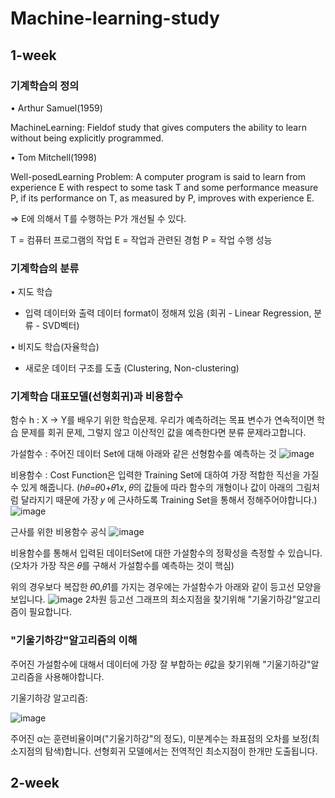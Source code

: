 # Machine-learning-study

## 1-week

### 기계학습의 정의

• Arthur Samuel(1959)

MachineLearning: Fieldof study that gives computers the ability to learn without being explicitly programmed.

• Tom Mitchell(1998)

Well-posedLearning Problem: A computer program is said to learn from experience E with respect to some task T and some performance measure P, if its performance on T, as measured by P, improves with experience E.

=> E에 의해서 T를 수행하는 P가 개선될 수 있다.

T = 컴퓨터 프로그램의 작업
E = 작업과 관련된 경험
P = 작업 수행 성능

### 기계학습의 분류

• 지도 학습
  - 입력 데이터와 출력 데이터 format이 정해져 있음 
  (회귀 - Linear Regression, 분류 - SVD벡터)
  
• 비지도 학습(자율학습)
  - 새로운 데이터 구조를 도출
  (Clustering, Non-clustering)

### 기계학습 대표모델(선형회귀)과 비용함수

함수 h : X → Y를 배우기 위한 학습문제. 
우리가 예측하려는 목표 변수가 연속적이면 학습 문제를 회귀 문제, 그렇지 않고 이산적인 값을 예측한다면 분류 문제라고합니다.

가설함수 : 주어진 데이터 Set에 대해 아래와 같은 선형함수를 예측하는 것
![image](https://user-images.githubusercontent.com/45285053/72239104-38079e00-3623-11ea-8efb-cf61901c2f5a.png)

비용함수 : Cost Function은 입력한 Training Set에 대하여 가장 적합한 직선을 가질 수 있게 해줍니다. 
(ℎ𝜃=𝜃0+𝜃1𝑥, 𝜃의 값들에 따라 함수의 개형이나 값이 아래의 그림처럼  달라지기 때문에 가장 𝑦 에 근사하도록 Training Set을 통해서 정해주어야합니다.)
![image](https://user-images.githubusercontent.com/45285053/72239108-3fc74280-3623-11ea-9d0e-27780f130bfc.png)

근사를 위한 비용함수 공식
![image](https://user-images.githubusercontent.com/45285053/72239862-b06f5e80-3625-11ea-80d7-4df4cc7f83ad.png)

비용함수를 통해서 입력된 데이터Set에 대한 가설함수의 정확성을 측정할 수 있습니다.
(오차가 가장 작은 𝜃를 구해서 가설함수를 예측하는 것이 핵심)

위의 경우보다 복잡한 𝜃0,𝜃1를 가지는 경우에는 가설함수가 아래와 같이 등고선 모양을 보입니다.
![image](https://user-images.githubusercontent.com/45285053/72240146-93875b00-3626-11ea-821a-014d9c8973a6.png)
2차원 등고선 그래프의 최소지점을 찾기위해 "기울기하강"알고리즘이 필요합니다. 

### "기울기하강"알고리즘의 이해
주어진 가설함수에 대해서 데이터에 가장 잘 부합하는 𝜃값을 찾기위해 "기울기하강"알고리즘을 사용해야합니다. 

기울기하강 알고리즘:

![image](https://user-images.githubusercontent.com/45285053/72240482-9e8ebb00-3627-11ea-9cbf-2cf66a474170.png)

주어진 α는 훈련비율이며("기울기하강"의 정도), 미분계수는 좌표점의 오차를 보정(최소지점의 탐색)합니다.
선형회귀 모델에서는 전역적인 최소지점이 한개만 도출됩니다.

## 2-week
